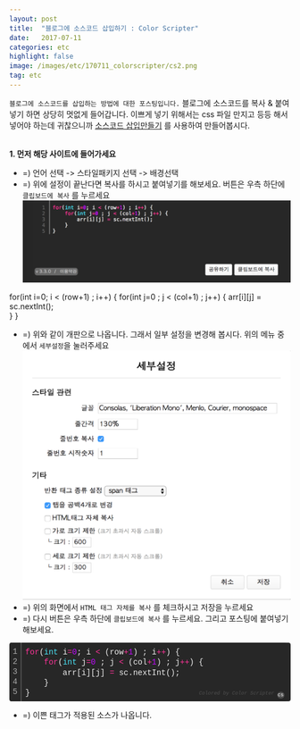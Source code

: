```yaml
---
layout: post
title:  "블로그에 소스코드 삽입하기 : Color Scripter"
date:   2017-07-11
categories: etc
highlight: false
image: /images/etc/170711_colorscripter/cs2.png
tag: etc
---
```


 `블로그에 소스코드를 삽입하는 방법에 대한 포스팅입니다.` 블로그에 소스코드를 복사 & 붙여넣기 하면 상당히 멋없게 들어갑니다. 이쁘게 넣기 위해서는 css 파일 만지고 등등 해서 넣어야 하는데 귀찮으니까 [소스코드 삽입만들기](https://colorscripter.com/) 를 사용하여 만들어봅시다.

 <br><b>1. 먼저 해당 사이트에 들어가세요</b>
 - =) 언어 선택 -> 스타일패키지 선택 -> 배경선택
 - =) 위에 설정이 끝난다면 복사를 하시고 붙여넣기를 해보세요. 버튼은 우측 하단에 `클립보드에 복사` 를 누르세요
 ![Dev Image](/images/etc/170711_colorscripter/cs2.png)<br>

 for(int i=0; i < (row+1) ; i++) {
 	for(int j=0 ; j < (col+1) ; j++) {
 		arr[i][j] = sc.nextInt();					
 	}
 }

 - =) 위와 같이 개판으로 나옵니다. 그래서 일부 설정을 변경해 봅시다. 위의 메뉴 중에서 `세부설정`을 눌러주세요
![Dev Image](/images/etc/170711_colorscripter/cs1.png)<br>
 - =) 위의 화면에서 `HTML 태그 자체를 복사` 를 체크하시고 저장을 누르세요
 - =) 다시 버튼은 우측 하단에 `클립보드에 복사` 를 누르세요. 그리고 포스팅에 붙여넣기 해보세요.
 <div class="colorscripter-code" style="color:#f0f0f0; font-family:Consolas, 'Liberation Mono', Menlo, Courier, monospace !important; position:relative !important; overflow:auto"><table class="colorscripter-code-table" style="margin:0; padding:0; border:none; background-color:#272727; border-radius:4px;" cellspacing="0" cellpadding="0"><tr><td style="padding:6px; border-right:2px solid #4f4f4f"><div style="margin:0; padding:0; word-break:normal; text-align:right; color:#aaa; font-family:Consolas, 'Liberation Mono', Menlo, Courier, monospace !important; line-height:130%"><div style="line-height:130%">1</div><div style="line-height:130%">2</div><div style="line-height:130%">3</div><div style="line-height:130%">4</div><div style="line-height:130%">5</div></div></td><td style="padding:6px 0"><div style="margin:0; padding:0; color:#f0f0f0; font-family:Consolas, 'Liberation Mono', Menlo, Courier, monospace !important; line-height:130%"><div style="padding:0 6px; white-space:pre; line-height:130%"><span style="color:#ff3399">for</span>(<span style="color:#4be6fa">int</span>&nbsp;i<span style="color:#0086b3"></span><span style="color:#ff3399">=</span><span style="color:#c10aff">0</span>;&nbsp;i&nbsp;<span style="color:#0086b3"></span><span style="color:#ff3399">&lt;</span>&nbsp;(row<span style="color:#0086b3"></span><span style="color:#ff3399">+</span><span style="color:#c10aff">1</span>)&nbsp;;&nbsp;i<span style="color:#0086b3"></span><span style="color:#ff3399">+</span><span style="color:#0086b3"></span><span style="color:#ff3399">+</span>)&nbsp;{</div><div style="padding:0 6px; white-space:pre; line-height:130%">&nbsp;&nbsp;&nbsp;&nbsp;<span style="color:#ff3399">for</span>(<span style="color:#4be6fa">int</span>&nbsp;j<span style="color:#0086b3"></span><span style="color:#ff3399">=</span><span style="color:#c10aff">0</span>&nbsp;;&nbsp;j&nbsp;<span style="color:#0086b3"></span><span style="color:#ff3399">&lt;</span>&nbsp;(col<span style="color:#0086b3"></span><span style="color:#ff3399">+</span><span style="color:#c10aff">1</span>)&nbsp;;&nbsp;j<span style="color:#0086b3"></span><span style="color:#ff3399">+</span><span style="color:#0086b3"></span><span style="color:#ff3399">+</span>)&nbsp;{</div><div style="padding:0 6px; white-space:pre; line-height:130%">&nbsp;&nbsp;&nbsp;&nbsp;&nbsp;&nbsp;&nbsp;&nbsp;arr[i][j]&nbsp;<span style="color:#0086b3"></span><span style="color:#ff3399">=</span>&nbsp;sc.nextInt();&nbsp;&nbsp;&nbsp;&nbsp;&nbsp;&nbsp;&nbsp;&nbsp;&nbsp;&nbsp;&nbsp;&nbsp;&nbsp;&nbsp;&nbsp;&nbsp;&nbsp;&nbsp;&nbsp;&nbsp;</div><div style="padding:0 6px; white-space:pre; line-height:130%">&nbsp;&nbsp;&nbsp;&nbsp;}</div><div style="padding:0 6px; white-space:pre; line-height:130%">}&nbsp;</div></div><div style="text-align:right; margin-top:-13px; margin-right:5px; font-size:9px; font-style:italic"><a href="http://colorscripter.com/info#e" target="_blank" style="color:#4f4f4f; text-decoration:none">Colored by Color Scripter</a></div></td><td style="vertical-align:bottom; padding:0 2px 4px 0"><a href="http://colorscripter.com/info#e" target="_blank" style="text-decoration:none; color:white"><span style="font-size:9px; word-break:normal; background-color:#4f4f4f; color:white; border-radius:10px; padding:1px">cs</span></a></td></tr></table></div>

 - =) 이쁜 태그가 적용된 소스가 나옵니다.
